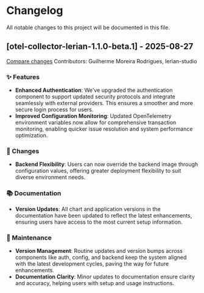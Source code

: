 # Changelog

All notable changes to this project will be documented in this file.

## [otel-collector-lerian-1.1.0-beta.1] - 2025-08-27

[Compare changes](https://github.com/LerianStudio/helm/compare/otel-collector-lerian-v1.0.0...otel-collector-lerian-v1.1.0-beta.1)
Contributors: Guilherme Moreira Rodrigues, lerian-studio

### ✨ Features
- **Enhanced Authentication**: We've upgraded the authentication component to support updated security protocols and integrate seamlessly with external providers. This ensures a smoother and more secure login process for users.
- **Improved Configuration Monitoring**: Updated OpenTelemetry environment variables now allow for comprehensive transaction monitoring, enabling quicker issue resolution and system performance optimization.

### 🔄 Changes
- **Backend Flexibility**: Users can now override the backend image through configuration values, offering greater deployment flexibility to suit diverse environment needs.

### 📚 Documentation
- **Version Updates**: All chart and application versions in the documentation have been updated to reflect the latest enhancements, ensuring users have access to the most current setup information.

### 🔧 Maintenance
- **Version Management**: Routine updates and version bumps across components like auth, config, and backend keep the system aligned with the latest development cycles, paving the way for future enhancements.
- **Documentation Clarity**: Minor updates to documentation ensure clarity and accuracy, helping users with setup and usage instructions.
